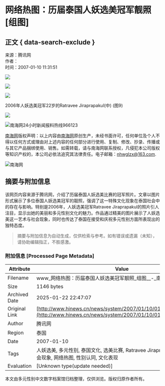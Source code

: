 # 网络热图：历届泰国人妖选美冠军靓照\[组图\]

## 正文 { data-search-exclude }


来源：腾讯网  
作者：  
时间：2007-01-10 11:31:51   

![](http://www.hinews.cn/pic/0/15/80/89/15808921_882584.jpg)

![](http://www.hinews.cn/pic/0/13/75/76/13757635_748012.png)

![](http://www.hinews.cn/pic/0/10/05/94/10059430_998334.jpg)

2006年人妖选美冠军22岁的Ratravee Jiraprapakul(中) (图9)

![](http://www.hinews.cn/news/images/d_shix.jpg)

![南海网24小时新闻报料热线966123](http://www.hinews.cn/news/images/96613-1.jpg)

[南海网](http://www.hinews.cn/)版权声明：以上内容由[南海网](http://www.hinews.cn/)原创生产，未经书面许可，任何单位及个人不得以任何方式或理由对上述内容的任何部分进行使用、复制、修改、抄录、传播或与其它产品捆绑使用、销售。如需转载，请与南海网联系授权，凡侵犯本公司版权等知识产权的，本公司必依法追究其法律责任。电子邮箱：nhwglzx@163.com. 

![南海网](https://www.hinews.cn/news/images/d_xux.jpg)
<!-- tcd_original_link http://www.hinews.cn/news/system/2007/01/10/010066463_04.shtml -->


## 摘要与附加信息

<!-- tcd_abstract -->
该网页内容来源于腾讯网，介绍了历届泰国人妖选美比赛的冠军照片。文章以图片形式展示了多位泰国人妖选美冠军的靓照，强调了这一特殊文化现象在泰国社会中的存在与影响。特别是2006年，人妖选美冠军Ratravee Jiraprapakul的照片引人注目，显示出她的美丽和多元性别文化的魅力。作品通过精美的图片展示了人妖选美这一艺术与社会现象，同时也传达了泰国在接受和庆祝多元性别方面所表现出的独特态度。
<!-- tcd_abstract_end -->

> 摘要与附加信息为自动生成，仅供检索与参考。如有错误或遗漏（未知），请协助编辑指正，不胜感激。

### 附加信息 [Processed Page Metadata]

| Attribute       | Value                                  |
|-----------------|----------------------------------------|
| Filename        | www_网络热图：历届泰国人妖选美冠军靓照_组图__-_南海网.md                             |
| Size            | 1146 bytes                           |
| Archived Date   | 2025-01-22 22:47:07                             |
| Original Link   | [http://www.hinews.cn/news/system/2007/01/10/010066463_04.shtml](http://www.hinews.cn/news/system/2007/01/10/010066463_04.shtml)                       |
| Author          | 腾讯网                               |
| Region          | 泰国                               |
| Date            | 2007-01-10                                 |
| Tags            | 人妖选美, 多元性别, 泰国文化, 选美比赛, Ratravee Jiraprapakul, 视觉艺术, 社会现象, 网络热图, 性别认同, 文化表现                                 |
| Evaluation            | [Unknown type(update needed)]                                 |
<!-- tcd_table_end -->

本文由多元性别中文数字档案馆归档整理，仅供浏览。版权归原作者所有。
